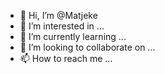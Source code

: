 - 👋 Hi, I’m @Matjeke
- 👀 I’m interested in ...
- 🌱 I’m currently learning ...
- 💞️ I’m looking to collaborate on ...
- 📫 How to reach me ...

<!---
Matjeke/Matjeke is a ✨ special ✨ repository because its `README.md` (this file) appears on your GitHub profile.
You can click the Preview link to take a look at your changes.
--->
